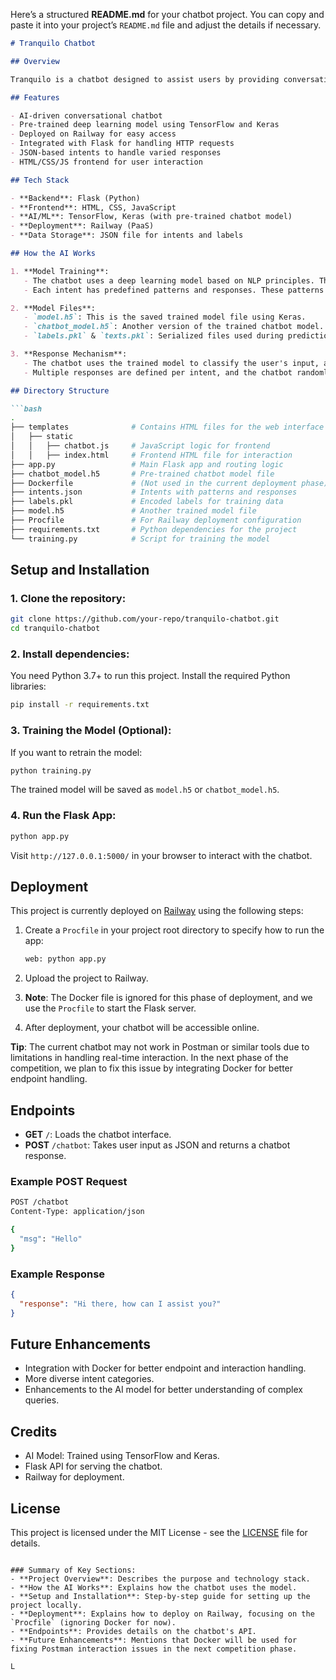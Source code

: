 Here’s a structured **README.md** for your chatbot project. You can copy and paste it into your project’s `README.md` file and adjust the details if necessary.

```markdown
# Tranquilo Chatbot

## Overview

Tranquilo is a chatbot designed to assist users by providing conversational responses based on user input. The chatbot leverages a pre-trained deep learning model and is built using Python, Flask for the backend, and deployed on Railway for public access. The model uses natural language processing (NLP) techniques to understand and respond to user queries based on defined intents.

## Features

- AI-driven conversational chatbot
- Pre-trained deep learning model using TensorFlow and Keras
- Deployed on Railway for easy access
- Integrated with Flask for handling HTTP requests
- JSON-based intents to handle varied responses
- HTML/CSS/JS frontend for user interaction

## Tech Stack

- **Backend**: Flask (Python)
- **Frontend**: HTML, CSS, JavaScript
- **AI/ML**: TensorFlow, Keras (with pre-trained chatbot model)
- **Deployment**: Railway (PaaS)
- **Data Storage**: JSON file for intents and labels

## How the AI Works

1. **Model Training**: 
   - The chatbot uses a deep learning model based on NLP principles. The training data consists of various intents stored in the `intents.json` file.
   - Each intent has predefined patterns and responses. These patterns are processed and vectorized, allowing the model to predict which intent the user’s message matches.

2. **Model Files**: 
   - `model.h5`: This is the saved trained model file using Keras.
   - `chatbot_model.h5`: Another version of the trained chatbot model.
   - `labels.pkl` & `texts.pkl`: Serialized files used during prediction for matching user inputs with corresponding responses.

3. **Response Mechanism**: 
   - The chatbot uses the trained model to classify the user's input, and based on the intent, it provides appropriate responses.
   - Multiple responses are defined per intent, and the chatbot randomly selects one of them to increase variation.

## Directory Structure

```bash
.
├── templates              # Contains HTML files for the web interface
│   ├── static
│   │   ├── chatbot.js     # JavaScript logic for frontend
│   │   ├── index.html     # Frontend HTML file for interaction
├── app.py                 # Main Flask app and routing logic
├── chatbot_model.h5       # Pre-trained chatbot model file
├── Dockerfile             # (Not used in the current deployment phase)
├── intents.json           # Intents with patterns and responses
├── labels.pkl             # Encoded labels for training data
├── model.h5               # Another trained model file
├── Procfile               # For Railway deployment configuration
├── requirements.txt       # Python dependencies for the project
└── training.py            # Script for training the model
```

## Setup and Installation

### 1. Clone the repository:

```bash
git clone https://github.com/your-repo/tranquilo-chatbot.git
cd tranquilo-chatbot
```

### 2. Install dependencies:

You need Python 3.7+ to run this project. Install the required Python libraries:

```bash
pip install -r requirements.txt
```

### 3. Training the Model (Optional):

If you want to retrain the model:

```bash
python training.py
```

The trained model will be saved as `model.h5` or `chatbot_model.h5`.

### 4. Run the Flask App:

```bash
python app.py
```

Visit `http://127.0.0.1:5000/` in your browser to interact with the chatbot.

## Deployment

This project is currently deployed on [Railway](https://railway.app/) using the following steps:

1. Create a `Procfile` in your project root directory to specify how to run the app:
    ```bash
    web: python app.py
    ```

2. Upload the project to Railway.

3. **Note**: The Docker file is ignored for this phase of deployment, and we use the `Procfile` to start the Flask server.

4. After deployment, your chatbot will be accessible online.

**Tip**: The current chatbot may not work in Postman or similar tools due to limitations in handling real-time interaction. In the next phase of the competition, we plan to fix this issue by integrating Docker for better endpoint handling.

## Endpoints

- **GET** `/`: Loads the chatbot interface.
- **POST** `/chatbot`: Takes user input as JSON and returns a chatbot response.

### Example POST Request

```bash
POST /chatbot
Content-Type: application/json

{
  "msg": "Hello"
}
```

### Example Response

```json
{
  "response": "Hi there, how can I assist you?"
}
```

## Future Enhancements

- Integration with Docker for better endpoint and interaction handling.
- More diverse intent categories.
- Enhancements to the AI model for better understanding of complex queries.

## Credits

- AI Model: Trained using TensorFlow and Keras.
- Flask API for serving the chatbot.
- Railway for deployment.

## License

This project is licensed under the MIT License - see the [LICENSE](LICENSE) file for details.
```

### Summary of Key Sections:
- **Project Overview**: Describes the purpose and technology stack.
- **How the AI Works**: Explains how the chatbot uses the model.
- **Setup and Installation**: Step-by-step guide for setting up the project locally.
- **Deployment**: Explains how to deploy on Railway, focusing on the `Procfile` (ignoring Docker for now).
- **Endpoints**: Provides details on the chatbot's API.
- **Future Enhancements**: Mentions that Docker will be used for fixing Postman interaction issues in the next competition phase.

L
